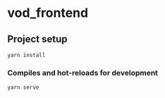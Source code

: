 # vod_frontend

## Project setup
```
yarn install
```

### Compiles and hot-reloads for development
```
yarn serve
```
